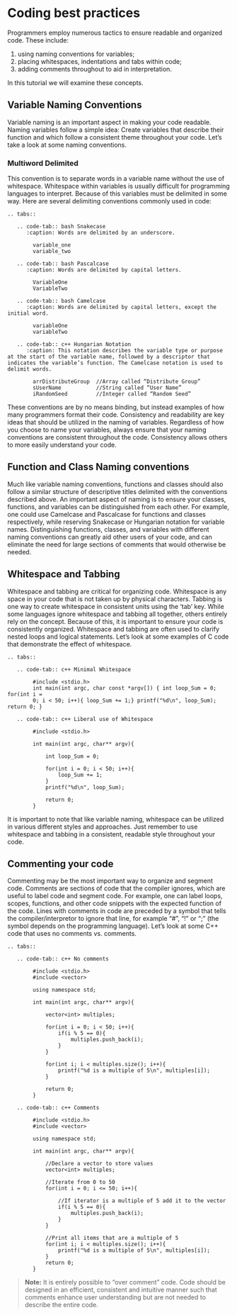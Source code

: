 # Coding best practices

Programmers employ numerous tactics to ensure readable and organized
code. These include:

1. using naming conventions for variables;
2. placing whitespaces, indentations and tabs within code;
3. adding comments throughout to aid in interpretation.

In this tutorial we will examine these concepts.

## Variable Naming Conventions

Variable naming is an important aspect in making your code
readable. Naming variables follow a simple idea: Create variables that
describe their function and which follow a consistent theme throughout
your code. Let’s take a look at some naming conventions.

### Multiword Delimited

This convention is to separate words in a variable name without the
use of whitespace. Whitespace within variables is usually difficult
for programming languages to interpret. Because of this variables
must be delimited in some way. Here are several delimiting conventions
commonly used in code:  

````{eval-rst}
.. tabs::

   .. code-tab:: bash Snakecase
      :caption: Words are delimited by an underscore. 

        variable_one
        variable_two

   .. code-tab:: bash Pascalcase
      :caption: Words are delimited by capital letters.

        VariableOne
        VariableTwo

   .. code-tab:: bash Camelcase
      :caption: Words are delimited by capital letters, except the initial word.

        variableOne
        variableTwo

   .. code-tab:: c++ Hungarian Notation
      :caption: This notation describes the variable type or purpose at the start of the variable name, followed by a descriptor that indicates the variable’s function. The Camelcase notation is used to delimit words.

        arrDistributeGroup  //Array called “Distribute Group”
        sUserName           //String called “User Name”
        iRandomSeed         //Integer called “Random Seed”

````

These conventions are by no means binding, but instead examples of how
many programmers format their code. Consistency and readability are
key ideas that should be utilized in the naming of variables.
Regardless of how you choose to name your variables, always ensure
that your naming conventions are consistent throughout the
code. Consistency allows others to more easily understand your code.

## Function and Class Naming conventions

Much like variable naming conventions, functions and classes should
also follow a similar structure of descriptive titles delimited with
the conventions described above. An important aspect of naming is to
ensure your classes, functions, and variables can be distinguished
from each other. For example, one could use Camelcase and Pascalcase
for functions and classes respectively, while reserving Snakecase or
Hungarian notation for variable names. Distinguishing functions,
classes, and variables with different naming conventions can greatly
aid other users of your code, and can eliminate the need for large
sections of comments that would otherwise be needed.

## Whitespace and Tabbing

Whitespace and tabbing are critical for organizing code. Whitespace is 
any space in your code that is not taken up by physical characters.
Tabbing is one way to create whitespace in consistent units using the ‘tab’ key. 
While some languages ignore whitespace and tabbing all together, others entirely rely on the concept.
Because of this, it is important to ensure your code is
consistently organized. Whitespace and tabbing are often used to clarify nested
loops and logical statements. Let’s look at some examples of C code
that demonstrate the effect of whitespace.


````{eval-rst}
.. tabs::

   .. code-tab:: c++ Minimal Whitespace

        #include <stdio.h>
        int main(int argc, char const *argv[]) { int loop_Sum = 0; for(int i =
        0; i < 50; i++){ loop_Sum += 1;} printf("%d\n", loop_Sum); return 0; }

   .. code-tab:: c++ Liberal use of Whitespace

        #include <stdio.h>

        int main(int argc, char** argv){

            int loop_Sum = 0;

            for(int i = 0; i < 50; i++){
                loop_Sum += 1;
            }
            printf("%d\n", loop_Sum);

            return 0;
        }

````

It is important to note that like variable naming, whitespace can be
utilized in various different styles and approaches. Just remember to
use whitespace and tabbing in a consistent, readable style
throughout your code.

## Commenting your code

Commenting may be the most important way to organize and segment
code. Comments are sections of code that the compiler ignores, 
which are useful to label code and segment code. For example, one can label loops,
scopes, functions, and other code snippets with the expected function of the code.
Lines with comments in code are preceded by a symbol that tells 
the compiler/interpretor to ignore that line, for example “#”, “!” or “;” (the symbol depends
on the programming language). Let’s look at some C++ code that uses no
comments vs. comments.

````{eval-rst}
.. tabs::

   .. code-tab:: c++ No comments 

        #include <stdio.h>
        #include <vector>

        using namespace std;

        int main(int argc, char** argv){

            vector<int> multiples;

            for(int i = 0; i < 50; i++){
                if(i % 5 == 0){
                    multiples.push_back(i);
                }
            }

            for(int i; i < multiples.size(); i++){
                printf("%d is a multiple of 5\n", multiples[i]);
            }

            return 0;
        }

   .. code-tab:: c++ Comments 

        #include <stdio.h>
        #include <vector>

        using namespace std;

        int main(int argc, char** argv){

            //Declare a vector to store values
            vector<int> multiples;

            //Iterate from 0 to 50
            for(int i = 0; i <= 50; i++){

                //If iterator is a multiple of 5 add it to the vector
                if(i % 5 == 0){
                    multiples.push_back(i);
                }
            }

            //Print all items that are a multiple of 5
            for(int i; i < multiples.size(); i++){
                printf("%d is a multiple of 5\n", multiples[i]);
            }
            return 0;
        }
````

> **Note:**  It is entirely possible to “over comment” code. Code should
be designed in an efficient, consistent and intuitive manner such that
comments enhance user understanding but are not needed to describe the
entire code.
